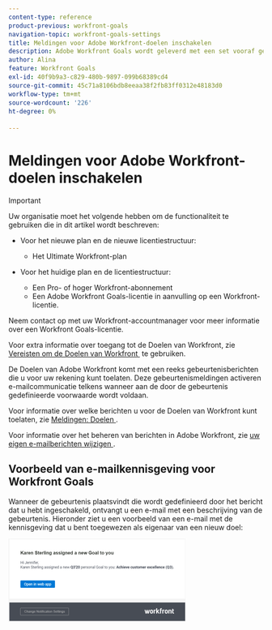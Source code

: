 ```yaml
---
content-type: reference
product-previous: workfront-goals
navigation-topic: workfront-goals-settings
title: Meldingen voor Adobe Workfront-doelen inschakelen
description: Adobe Workfront Goals wordt geleverd met een set vooraf gedefinieerde gebeurtenismeldingen die u kunt inschakelen voor uw account. Deze gebeurtenismeldingen activeren e-mailcommunicatie telkens wanneer aan de door de gebeurtenis gedefinieerde voorwaarde wordt voldaan.
author: Alina
feature: Workfront Goals
exl-id: 40f9b9a3-c829-480b-9897-099b68389cd4
source-git-commit: 45c71a8106bdb8eeaa38f2fb83ff0312e48183d0
workflow-type: tm+mt
source-wordcount: '226'
ht-degree: 0%

---
```


# Meldingen voor Adobe Workfront-doelen inschakelen

>[!IMPORTANT]
>
>Uw organisatie moet het volgende hebben om de functionaliteit te gebruiken die in dit artikel wordt beschreven:
>
>* Voor het nieuwe plan en de nieuwe licentiestructuur:
>
>   * Het Ultimate Workfront-plan
>    
>* Voor het huidige plan en de licentiestructuur:
>
>   * Een Pro- of hoger Workfront-abonnement
>   * Een Adobe Workfront Goals-licentie in aanvulling op een Workfront-licentie.
>
>Neem contact op met uw Workfront-accountmanager voor meer informatie over een Workfront Goals-licentie.
> 
>Voor extra informatie over toegang tot de Doelen van Workfront, zie [&#x200B; Vereisten om de Doelen van Workfront &#x200B;](/help/quicksilver/workfront-goals/goal-management/access-needed-for-wf-goals.md) te gebruiken.

De Doelen van Adobe Workfront komt met een reeks gebeurtenisberichten die u voor uw rekening kunt toelaten. Deze gebeurtenismeldingen activeren e-mailcommunicatie telkens wanneer aan de door de gebeurtenis gedefinieerde voorwaarde wordt voldaan.

Voor informatie over welke berichten u voor de Doelen van Workfront kunt toelaten, zie [&#x200B; Meldingen: Doelen &#x200B;](../../workfront-basics/using-notifications/notifications-goals.md).

Voor informatie over het beheren van berichten in Adobe Workfront, zie [&#x200B; uw eigen e-mailberichten wijzigen &#x200B;](../../workfront-basics/using-notifications/activate-or-deactivate-your-own-event-notifications.md).

<!--
<div data-mc-conditions="QuicksilverOrClassic.Draft mode">
<h2>Access requirements</h2>
<p>(NOTE: drafted, no longer available from WF Goals proper. Documented at the links above.) </p>
<p>You must have the following access to perform the actions described in this article:</p>
<table style="table-layout:auto">
<col>
<col>
<tbody>
<tr>
<td role="rowheader">Adobe Workfront plan*</td>
<td> <p>Pro or higher</p> </td>
</tr>
<tr>
<td role="rowheader">Adobe Workfront license*</td>
<td> <p>Request or higher</p> <p>For more information, see <a href="../../administration-and-setup/add-users/access-levels-and-object-permissions/wf-licenses.md" class="MCXref xref">Adobe Workfront licenses overview</a>.</p> </td>
</tr>
<tr>
<td role="rowheader">Product</td>
<td> <p>You must purchase an additional license for the Adobe Workfront Goals to access functionality described in this article. </p> <p>For information, see <a href="../../workfront-goals/goal-management/access-needed-for-wf-goals.md" class="MCXref xref">Requirements to use Workfront Goals</a>. </p> </td>
</tr>
<tr>
<td role="rowheader">Access level*</td>
<td> <p>View or higher access to&nbsp;Goals</p> <note type="note">
<p>If you still don't have access, ask your Workfront administrator if they set additional restrictions in your access level. For information on how a Workfront administrator can change your access level, see:</p>
<ul>
<li> <p><a href="../../administration-and-setup/add-users/configure-and-grant-access/create-modify-access-levels.md" class="MCXref xref">Create or modify custom access levels</a> </p> </li>
<li> <p><span href="../../administration-and-setup/add-users/configure-and-grant-access/grant-access-goals.md"><a href="../../administration-and-setup/add-users/configure-and-grant-access/grant-access-goals.md" class="MCXref xref">Grant access to Adobe Workfront Goals</a></span> </p> </li>
</ul>
</note> </td>
</tr>
<tr data-mc-conditions="">
<td role="rowheader">Object permissions</td>
<td>
<div>
<p>View or higher permissions on goals</p>
<p>For information about sharing goals, see <a href="../../workfront-goals/workfront-goals-settings/share-a-goal.md" class="MCXref xref">Share a goal in Workfront Goals</a>. </p>
</div> </td>
</tr>
</tbody>
</table>
<p>*To find out what plan, license type, or access you have, contact your Workfront administrator.</p>
<h2>Prerequisites: </h2>
<p>You must have the following before you can start:</p>
<ul>
<li> <p>A Layout Template that includes the Goals area in the Main&nbsp;Menu.</p> </li>
</ul>
<h2>Understand Workfront Goals notifications settings</h2>
<p>Consider the following when configuring and receiving Workfront Goals notifications:</p>
<ul>
<li>They are personal notifications which means that each user can manage their own notifications.</li>
<li>The Workfront administrator does not need to enable event notifications before each user can select which ones they want to receive. </li>
<li>They trigger as soon as the defined events happen on goals, activities, or results and cannot be part of a daily digest. </li>
<li>They trigger regardless of the status of the goal. </li>
<li>They do not trigger when you are the initiator of the event described in the notification setting. </li>
</ul>
<h2>Configure email notifications for Workfront Goals</h2>
<ol>
<li value="1"> <p>Log in to Workfront and ensure that your Workfront administrator gave you access to&nbsp;Workfront Goals.</p> <p>For information about access to&nbsp;Workfront Goals, see <a href="../../workfront-goals/goal-management/access-needed-for-wf-goals.md" class="MCXref xref">Requirements to use Workfront Goals</a>.</p> </li>
<li value="2"> <p> <p>Click the <strong>Main Menu icon</strong> <img src="assets/main-menu-icon.png"> in the upper-right corner of your screen, then click <strong>Goals</strong>.</p> <p>This opens the Workfront Goals area. </p> </p> </li>
<li value="3"> <p>Click <strong>Goal Settings</strong> in the left panel.</p> <p> <img src="assets/notifications-settings-list-highlighted-350x124.png" style="width: 350;height: 124;"> </p> </li>
<li value="4"> <p>Select any of the check boxes below to enable notifications for the following events:</p>
<table style="table-layout:auto">
<col>
<thead>
<tr>
<th>Notification </th>
</tr>
</thead>
<tbody>
<tr>
<td> <p>Someone created a new personal Goal for you.</p> <p>This is enabled by default.</p> <note type="tip">
A personal goal is a goal where you are designated as the owner.
</note> </td>
</tr>
<tr>
<td> <p>Someone assigned a Result/ an Activity to you.</p> <p>This is enabled by default. </p> </td>
</tr>
<tr>
<td>Someone left a comment on your Goal </td>
</tr>
<tr>
<td>Someone liked updates on your Goal</td>
</tr>
<tr>
<td>Someone liked a comment you left on a Goal</td>
</tr>
<tr>
<td>Someone liked your Aligned Goal</td>
</tr>
</tbody>
</table> </li>
<li value="5"> <p>Click <strong>Save Settings</strong>. </p> </li>
</ol>
</div>
-->

## Voorbeeld van e-mailkennisgeving voor Workfront Goals

Wanneer de gebeurtenis plaatsvindt die wordt gedefinieerd door het bericht dat u hebt ingeschakeld, ontvangt u een e-mail met een beschrijving van de gebeurtenis. Hieronder ziet u een voorbeeld van een e-mail met de kennisgeving dat u bent toegewezen als eigenaar van een nieuw doel:

![&#x200B; het bericht van Doelen e-mail &#x200B;](assets/wf-align-notification-email-350x164.png)
